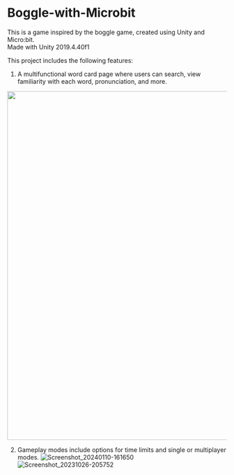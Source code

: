 # Boggle-with-Microbit
This is a game inspired by the boggle game, created using Unity and Micro:bit.  
Made with Unity 2019.4.40f1

This project includes the following features:
1. A multifunctional word card page where users can search, view familiarity with each word, pronunciation, and more.
<img src="https://github.com/JIANGJIAN-HUA/Boggle-with-Microbit/assets/154335123/a2cfcd88-055f-4e67-9b6c-b86d8b148a32" width="600" height="800">

2. Gameplay modes include options for time limits and single or multiplayer modes.
![Screenshot_20240110-161650](https://github.com/JIANGJIAN-HUA/Boggle-with-Microbit/assets/154335123/19559ea4-70cd-4b1e-bb62-098a4f449f88)
![Screenshot_20231026-205752](https://github.com/JIANGJIAN-HUA/Boggle-with-Microbit/assets/154335123/4cdb8104-0fc5-43ab-a90f-c24c511f8ab5)
